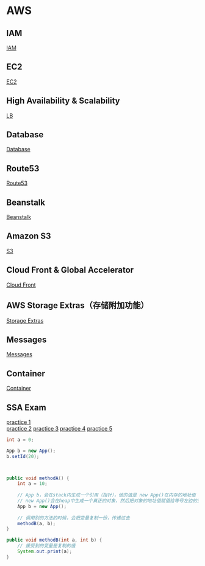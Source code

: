 # AWS
## IAM
[IAM](./IAM.md)

## EC2
[EC2](./EC2.md)

## High Availability & Scalability
[LB](./LB.md)

## Database
[Database](./Database.md)

## Route53
[Route53](./Route53.md)

## Beanstalk
[Beanstalk](./Beanstalk.md)

## Amazon S3
[S3](./S3.md)

## Cloud Front & Global Accelerator
[Cloud Front](./CloudFront.md)

## AWS Storage Extras（存储附加功能）
[Storage Extras](./StorageExtras.md)

## Messages
[Messages](./Messages.md)

## Container
[Container](./Container.md)

## SSA Exam
[practice 1](./ssaexam/practice1.md)  
[practice 2](./ssaexam/practice2.md)
[practice 3](./ssaexam/practice3.md)
[practice 4](./ssaexam/practice4.md)
[practice 5](./ssaexam/practice5.md)

```java
int a = 0;

App b = new App();
b.setId(20);



public void methodA() {
    int a = 10;
    
    // App b，会在stack内生成一个引用（指针），他的值是 new App()在内存的地址值
    // new App()会在heap中生成一个真正的对象，然后把对象的地址值赋值给等号左边的变量
    App b = new App();
    
    // 调用别的方法的时候，会把变量复制一份，传递过去
    methodB(a, b);
}

public void methodB(int a, int b) {
    // 接受到的变量是复制的值
    System.out.print(a);    
}
```

